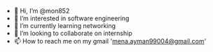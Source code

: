 - 👋 Hi, I’m @mon852
- 👀 I’m interested in software engineering
- 🌱 I’m currently learning networking
- 💞️ I’m looking to collaborate on internship
- 📫 How to reach me on my gmail 'mena.ayman99004@gmail.com'
